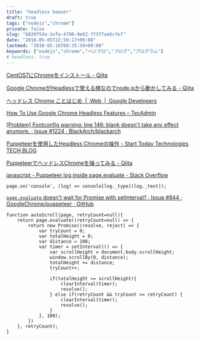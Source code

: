 ```yaml
---
title: "headless bowser"
draft: true
tags: ["nodejs","chrome"]
private: false
slug: "b020f54a-1efa-4700-9e62-ff3f7ae6cfef"
date: "2018-05-05T22:50:17+09:00"
lastmod: "2018-05-16T09:35:58+09:00"
keywords: ["nodejs","chrome","ベジプロ","プログ","プログラム"]
# headless: true
---
```


[CentOS7にChromeをインストール - Qiita](https://qiita.com/shadowhat/items/af6b973df43d75abfe8e)

[Google ChromeがHeadlessで使える様なのでnode.jsから動かしてみる - Qiita](https://qiita.com/t-okushima/items/1e9f736abcfc5ca47b6c)

[ヘッドレス Chrome ことはじめ  |  Web  |  Google Developers](https://developers.google.com/web/updates/2017/04/headless-chrome)

[How To Use Google Chrome Headless Features – TecAdmin](https://tecadmin.net/google-chrome-headless-features/)

[[Problem] Fontconfig warning: line 146: blank doesn't take any effect anymore. · Issue #1224 · BlackArch/blackarch](https://github.com/BlackArch/blackarch/issues/1224)

[Puppeteerを使用したHeadless Chromeの操作 - Start Today Technologies TECH BLOG](http://tech.starttoday-tech.com/entry/puppeteer)

[PuppeteerでヘッドレスChromeを操ってみる - Qiita](https://qiita.com/sand/items/b01d7d8f3d9c1642298b)

[javascript - Puppeteer log inside page.evaluate - Stack Overflow](https://stackoverflow.com/questions/46198527/puppeteer-log-inside-page-evaluate?utm_medium=organic&utm_source=google_rich_qa&utm_campaign=google_rich_qa)
```
page.on('console', (log) => console[log._type](log._text));
```

[`page.evaluate` doesn't wait for Promise with setInterval? · Issue #844 · GoogleChrome/puppeteer · GitHub](https://github.com/GoogleChrome/puppeteer/issues/844)
```
function autoScroll(page, retryCount=null){
    return page.evaluate((retryCount=null) => {
        return new Promise((resolve, reject) => {
            var tryCount = 0;
            var totalHeight = 0;
            var distance = 100;
            var timer = setInterval(() => {
                var scrollHeight = document.body.scrollHeight;
                window.scrollBy(0, distance);
                totalHeight += distance;
                tryCount++;

                if(totalHeight >= scrollHeight){
                    clearInterval(timer);
                    resolve();
                } else if(retryCount && tryCount >= retryCount) {
                    clearInterval(timer);
                    resolve();
                }
            }, 100);
        })
    }, retryCount);
}
```
